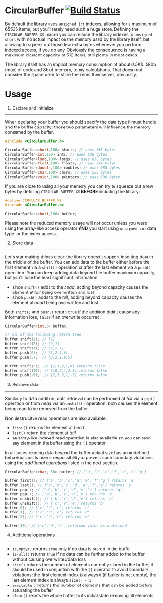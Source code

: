 CircularBuffer [![Build Status][travis-status]][travis]
=============
[travis]: https://travis-ci.org/rlogiacco/CircularBuffer
[travis-status]: https://travis-ci.org/rlogiacco/CircularBuffer.svg?branch=master

By default the library uses `unsigned int` indexes, allowing for a maximum of 65536 items, but you'll rarely need such a huge store. Defining the `CIRCULAR_BUFFER_XS` macro you can reduce the library indexes to `unsigned short` with no actual impact on the memory used by the library itself, but allowing to squeez out those few extra bytes whenever you perform indexed access, if you do any. Obviously the consequence is having a maximum element capacity of 512 items, still plenty in most cases.

The library itself has an implicit memory consumption of about *0.5Kb*: 580b (max) of code and 8b of memory, to my calculations. That doesn not consider the space used to store the items themselves, obviously.

Usage
============

1. Declare and initialize
---------------------

When declaring your buffer you should specify the data type it must handle and the buffer capacity: those two parameters will influence the memory consumed by the buffer.

``` cpp
#include <CircularBuffer.h>

CircularBuffer<short,100> shorts; // uses 538 bytes 
CircularBuffer<int,100> ints; // uses 638 bytes
CircularBuffer<long,100> longs; // uses 838 bytes
CircularBuffer<float,100> floats; // uses 988 bytes
CircularBuffer<double,100> doubles; // uses 988 bytes
CircularBuffer<char,100> chars; // uses 538 bytes 
CircularBuffer<void*,100> pointers; // uses 638 bytes
```

If you are close to using all your memory you can try to squeeze out a few bytes by defining `CIRCULAR_BUFFER_XS` **BEFORE** including the library:

``` cpp
#define CIRCULAR_BUFFER_XS
#include <CircularBuffer.h>

CircularBuffer<short,100> buffer;
```

Please note the reduced memory usage will not occur unless you were using the array-like access operator **AND** you start using `unsigned int` data type for the index access. 


2. Store data
------------------------

Let's star making things clear: the library doesn't support inserting data in the middle of the buffer.
You can add data to the buffer either before the first element via a `shift()` operation or after the last element via a `push()` operation.
You can keep adding data beyond the buffer maximum capacity, but you'll lose the least significant information:

* since `shift()` adds to the _head_, adding beyond capacity causes the element at _tail_ being overwritten and lost
* since `push()` adds to the _tail_, adding beyond capacity causes the element at _head_ being overwritten and lost

Both `shift()` and `push()` return `true` if the addition didn't cause any information loss, `false` if an overwrite occurred:

``` cpp
CircularBuffer<int,5> buffer;

// all of the following return true
buffer.shift(1); // [1] 
buffer.shift(2); // [2,1]
buffer.shift(3); // [3,2,1]
buffer.push(0);  // [3,2,1,0]
buffer.push(5);  // [3,2,1,0,5]

buffer.shift(2);  // [2,3,2,1,0] returns false
buffer.shift(10); // [10,2,3,2,1] returns false
buffer.push(-5);  // [2,3,2,1,-5] returns false
```

3. Retrieve data
------------------------

Similarly to data addition, data retrieval can be performed at _tail_ via a `pop()` operation or from _head_ via an `unshift()` operation: both causes the element being read to be removed from the buffer.

Non destrucitve read operations are also available:

* `first()` returns the element at _head_
* `last()` return the element at _tail_
* an array-like indexed read operation is also available so you can read any element in the buffer using the `[]` operator

In all cases reading data beyond the buffer actual size has an undefined behaviour and is user's responsibility to prevent such boundary violations using the _additional operations_ listed in the next section.

``` cpp
CircularBuffer<char, 50> buffer; // ['a','b','c','d','e','f','g']

buffer.first(); // ['a','b','c','d','e','f','g'] returns 'a'
buffer.last(); // ['a','b','c','d','e','f','g'] returns 'g'
buffer.pop(); // ['a','b','c','d','e','f'] returns 'g'
buffer.pop(); // ['a','b','c','d','e'] returns 'f'
buffer.unshift(); // ['b','c','d','e'] returns 'a'
buffer.unshift(); // ['c','d','e'] returns 'b'
buffer[0]; // ['c','d','e'] returns 'c'
buffer[1]; // ['c','d','e'] returns 'd'
buffer[2]; // ['c','d','e'] returns 'e'

buffer[10]; // ['c','d','e'] returned value is undefined
```

4. Additional operations
------------------------

* `isEmpty()` returns `true` only if no data is stored in the buffer
* `isFull()` returns `true` if no data can be further added to the buffer without causing overwrites/data loss
* `size()` returns the number of elements currently stored in the buffer; it should be used in conjuction with the `[]` operator to avoid boundary violations: the first element index is always `0` (if buffer is not empty), the last element index is always `size() - 1`
* `available()` returns the number of elements that can be added before saturating the buffer
* `clear()` resets the whole buffer to its initial state removing all elements
